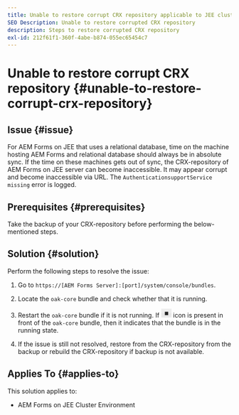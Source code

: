 ```yaml
---
title: Unable to restore corrupt CRX repository applicable to JEE cluster server
SEO Description: Unable to restore corrupted CRX repository
description: Steps to restore corrupted CRX repository
exl-id: 212f61f1-360f-4abe-b874-055ec65454c7
---
```

# Unable to restore corrupt CRX repository {#unable-to-restore-corrupt-crx-repository}

## Issue {#issue}

For AEM Forms on JEE that uses a relational database, time on the machine hosting AEM Forms and relational database should always be in absolute sync. If the time on these machines gets out of sync, the CRX-repository of AEM Forms on JEE server can become inaccessible. It may appear corrupt and become inaccessible via URL. The `AuthenticationsupportService missing` error is logged.

## Prerequisites {#prerequisites}

Take the backup of your CRX-repository before performing the below-mentioned steps.

## Solution {#solution}

Perform the following steps to resolve the issue:
1. Go to  `https://[AEM Forms Server]:[port]/system/console/bundles`. 

1. Locate the `oak-core` bundle and check whether that it is running. 

1. Restart the `oak-core` bundle if it is not running. If  ![Pause button](/help/forms/using/assets/stop.png) icon is present in front of the `oak-core` bundle, then it indicates that the bundle is in the running state. 

1. If the issue is still not resolved, restore from the CRX-repository from the backup or rebuild the CRX-repository if backup is not available. 


## Applies To {#applies-to}

This solution applies to:

* AEM Forms on JEE Cluster Environment